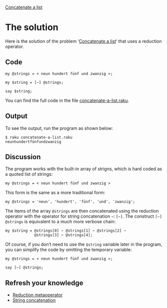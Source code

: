 [Concatenate a list](../)

# The solution

Here is the solution of the problem ‘[Concatenate a list](../)‘ that uses a reduction operator.

## Code

    my @strings = < neun hundert fünf und zwanzig >;

    my $string = [~] @strings;

    say $string;

You can find the full code in the file [concatenate-a-list.raku](https://github.com/ash/raku-course/blob/master/problems/concatenate-a-list/solution/concatenate-a-list.raku).

## Output

To see the output, run the program as shown below:

    $ raku concatenate-a-list.raku
    neunhundertfünfundzwanzig

## Discussion

The program works with the built-in array of strigns, which is hard coded as a quoted list of strings:

    my @strings = < neun hundert fünf und zwanzig >

This form is the same as a more traditional form:

    my @strings = 'neun', 'hundert', 'fünf', 'und', 'zwanzig';

The items of the array `@strings` are then concatenated using the reduction operator with the operator for string concatenation `~`: `[~]`. The construct `[~] @strings` is equivalent to a much more verbose chain:

    my $string = @strings[0] ~ @strings[1] ~ @strings[2] ~
                 @strings[3] ~ @strings[4];

Of course, if you don’t need to use the `$string` variable later in the program, you can simplify the code by omitting the temporary variable:

    my @strings = < neun hundert fünf und zwanzig >;

    say [~] @strings;

## Refresh your knowledge

* [Reduction metaoperator](/metaoperators/reduction-metaoperators)
* [String concatenation](string-concatenation)

